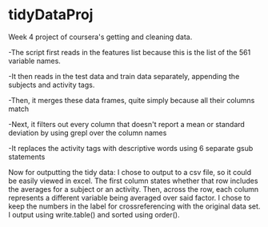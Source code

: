 # tidyDataProj
Week 4 project of coursera's getting and cleaning data.

-The script first reads in the features list because this is the list of the 561 variable names.

-It then reads in the test data and train data separately, appending the subjects and activity tags.

-Then, it merges these data frames, quite simply because all their columns match

-Next, it filters out every column that doesn't report a mean or standard deviation by using grepl over the column names

-It replaces the activity tags with descriptive words using 6 separate gsub statements

Now for outputting the tidy data:
I chose to output to a csv file, so it could be easily viewed in excel. The first column states whether that row includes
the averages for a subject or an activity. Then, across the row, each column represents a different variable being averaged
over said factor. I chose to keep the numbers in the label for crossreferencing with the original data set. I output using 
write.table() and sorted using order().
